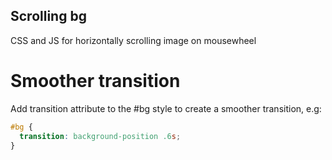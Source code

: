 ## Scrolling bg
CSS and JS for horizontally scrolling image on mousewheel

# Smoother transition
Add transition attribute to the #bg style to create a smoother transition, e.g:
```css
#bg {
  transition: background-position .6s;
}
```
